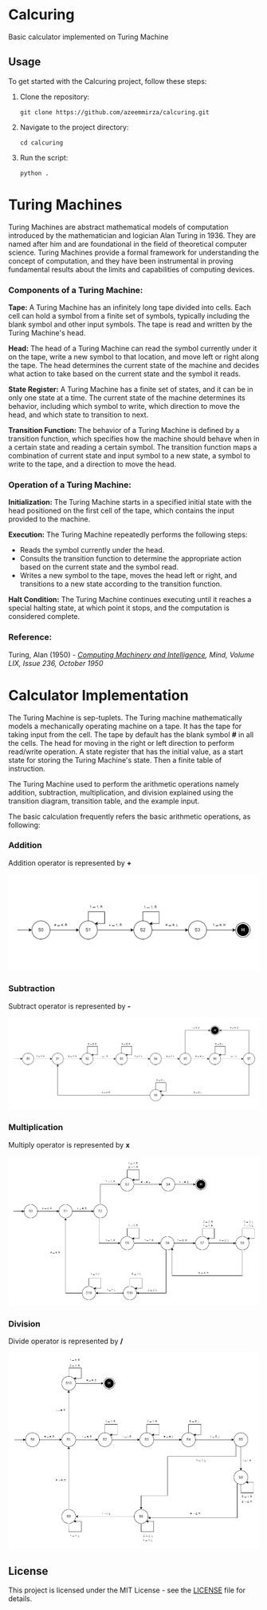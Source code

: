 # Calcuring
Basic calculator implemented on Turing Machine

## Usage
To get started with the Calcuring project, follow these steps:

1. Clone the repository:
    ```
    git clone https://github.com/azeemmirza/calcuring.git
    ```
2. Navigate to the project directory:
    ```
    cd calcuring
    ```
3. Run the script:
    ```
    python .
    ```

# Turing Machines

Turing Machines are abstract mathematical models of computation introduced by the mathematician and logician Alan Turing in 1936. They are named after him and are foundational in the field of theoretical computer science. Turing Machines provide a formal framework for understanding the concept of computation, and they have been instrumental in proving fundamental results about the limits and capabilities of computing devices.

### Components of a Turing Machine:
**Tape:** A Turing Machine has an infinitely long tape divided into cells. Each cell can hold a symbol from a finite set of symbols, typically including the blank symbol and other input symbols. The tape is read and written by the Turing Machine's head.

**Head:** The head of a Turing Machine can read the symbol currently under it on the tape, write a new symbol to that location, and move left or right along the tape. The head determines the current state of the machine and decides what action to take based on the current state and the symbol it reads.

**State Register:** A Turing Machine has a finite set of states, and it can be in only one state at a time. The current state of the machine determines its behavior, including which symbol to write, which direction to move the head, and which state to transition to next.

**Transition Function:** The behavior of a Turing Machine is defined by a transition function, which specifies how the machine should behave when in a certain state and reading a certain symbol. The transition function maps a combination of current state and input symbol to a new state, a symbol to write to the tape, and a direction to move the head.

### Operation of a Turing Machine:
**Initialization:** The Turing Machine starts in a specified initial state with the head positioned on the first cell of the tape, which contains the input provided to the machine.

**Execution:** The Turing Machine repeatedly performs the following steps:
- Reads the symbol currently under the head. 
- Consults the transition function to determine the appropriate action based on the current state and the symbol read. 
- Writes a new symbol to the tape, moves the head left or right, and transitions to a new state according to the transition function.

**Halt Condition:** The Turing Machine continues executing until it reaches a special halting state, at which point it stops, and the computation is considered complete.


### Reference:
Turing, Alan (1950) - _[Computing Machinery and Intelligence](https://academic.oup.com/mind/article/LIX/236/433/986238), Mind, Volume LIX, Issue 236, October 1950_

# Calculator Implementation

The Turing Machine is sep-tuplets. The Turing machine mathematically models a mechanically operating machine on a tape. It has the tape for taking input from the cell. The tape by default has the blank symbol **#** in all the cells. The head for moving in the right or left direction to perform read/write operation. A state register that has the initial value, as a start state for storing the Turing Machine's state. Then a finite table of instruction. 

The Turing Machine used to perform the arithmetic operations namely addition, subtraction, multiplication, and division explained using the transition diagram, transition table, and the example input.

The basic calculation frequently refers the basic arithmetic operations, as following:

### Addition

Addition operator is represented by **+**

![turing-machine-addition-operation](imgs/addition.png)

### Subtraction

Subtract operator is represented by **-**

![turing-machine-subtraction-operation](imgs/subtraction.png)

### Multiplication

Multiply operator is represented by **x**

![turing-machine-multiplication-operation](imgs/multiplication.png)

### Division
Divide operator is represented by **/**

![turing-machine-division-operation](imgs/division.png)



## License
This project is licensed under the MIT License - see the [LICENSE](./LICENSE) file for details.